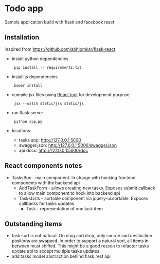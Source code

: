 # Todo app
Sample application build with flask and facebook react

## Installation
Inspired from https://github.com/abhiomkar/flask-react

 * install python dependencies

        pip install -r requirements.txt

 * install js dependencies

        bower install

 * compile jsx files using [React tool](http://facebook.github.io/react/docs/tooling-integration.html#productionizing-precompiled-jsx) for development purpose

        jsx --watch static/jsx static/js

 * run flask server

        python app.py

 * locations:
    - tasks app: http://127.0.0.1:5000
    - swagger.json: http://127.0.0.1:5000/swagger.json
    - api docs: http://127.0.0.1:5000/doc

## React components notes
 - TasksBox - main component. In charge with hooking frontend components with the backend api
   - AddTaskForm - allows creating new tasks. Exposes submit callback to allow main component to hock into backend api
   - TasksLists - sortable component via jquery-ui.sortable. Exposes callbacks for tasks updates
     - Task - representation of one task item

## Outstanding items
 - task sort is not natural. On drag and drop, only source and destination positions are swapped.
 In order to support a natural sort, all items in between must shifted. This might be a good reason
 to refactor tasks update api to accept multiple tasks updates
 - add tasks model abstraction behind flask rest api